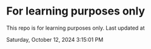 # For learning purposes only
This repo is for learning purposes only.
Last updated at

Saturday, October 12, 2024 3:15:01 PM

